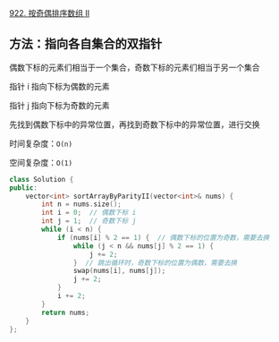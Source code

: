 [922. 按奇偶排序数组 II](https://leetcode-cn.com/problems/sort-array-by-parity-ii/)

## 方法：指向各自集合的双指针

偶数下标的元素们相当于一个集合，奇数下标的元素们相当于另一个集合

指针 i 指向下标为偶数的元素

指针 j 指向下标为奇数的元素

先找到偶数下标中的异常位置，再找到奇数下标中的异常位置，进行交换

时间复杂度：`O(n)`

空间复杂度：`O(1)`

```c++
class Solution {
public:
    vector<int> sortArrayByParityII(vector<int>& nums) {
        int n = nums.size();
        int i = 0;  // 偶数下标 i
        int j = 1;  // 奇数下标 j
        while (i < n) {
            if (nums[i] % 2 == 1) {  // 偶数下标的位置为奇数，需要去换
                while (j < n && nums[j] % 2 == 1) {
                    j += 2;
                }  // 跳出循环时，奇数下标的位置为偶数，需要去换
                swap(nums[i], nums[j]);
                j += 2;
            }
            i += 2;
        }
        return nums;
    }
};
```